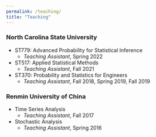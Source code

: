 ```yaml
---
permalink: /teaching/
title: "Teaching"
---
```


### North Carolina State University
- ST779: Advanced Probability for Statistical Inference
     - *Teaching Assistant*, Spring 2022
- ST517: Applied Statistical Methods
     - *Teaching Assistant*, Fall 2021
- ST370: Probability and Statistics for Engineers
     - *Teaching Assistant*, Fall 2018, Spring 2019, Fall 2019
     
### Renmin University of China
 - Time Series Analysis
     - *Teaching Assistant*, Fall 2017
- Stochastic Analysis
     - *Teaching Assistant*, Spring 2016



